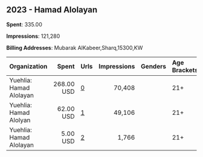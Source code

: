 ## 2023 - Hamad Alolayan 
**Spent**: 335.00

**Impressions**: 121,280

**Billing Addresses**: Mubarak AlKabeer,Sharq,15300,KW

|Organization|Spent|Urls|Impressions|Genders|Age Brackets|Country Codes|
|:---|---:|:---|---:|:---|:---|:---|
|Yuehlia: Hamad Alolayan|268.00 USD|[0](https://www.snap.com/political-ads/asset/3c6f9bbbe5c7afce05fb3a335c8bc22aefa259a26cc7f6fa523f6973aa969f3b?mediaType=mp4)|70,408||21+|kuwait|
|Yuehlia: Hamad Alolyan|62.00 USD|[1](https://www.snap.com/political-ads/asset/f47c81f4bd6100aea6061bcaadddee8581da7fe3bcdc3bbe38489fd8667cf563?mediaType=mp4)|49,106||21+|kuwait|
|Yuehlia: Hamad Alolayan|5.00 USD|[2](https://www.snap.com/political-ads/asset/868913274c4ad155e863ff38625d779cfe0fcfd7d68683f7cf5b096631b54aa7?mediaType=mp4)|1,766||21+|kuwait|
